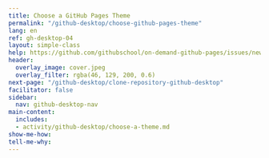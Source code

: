 ```yaml
---
title: Choose a GitHub Pages Theme
permalink: "/github-desktop/choose-github-pages-theme"
lang: en
ref: gh-desktop-04
layout: simple-class
help: https://github.com/githubschool/on-demand-github-pages/issues/new?title=I%20need%20help&body=Describe%20what%20you%20need%20help%20with%20here.&labels=Help%20Wanted
header:
  overlay_image: cover.jpeg
  overlay_filter: rgba(46, 129, 200, 0.6)
next-page: "/github-desktop/clone-repository-github-desktop"
facilitator: false
sidebar:
  nav: github-desktop-nav
main-content:
  includes:
  - activity/github-desktop/choose-a-theme.md
show-me-how: 
tell-me-why: 
---
```


